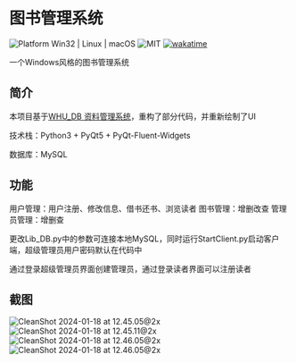 # 图书管理系统
<img src="https://img.shields.io/badge/Platform-Win32%20|%20Linux%20|%20macOS-blue?color=#4ec820" alt="Platform Win32 | Linux | macOS"> <img src="https://img.shields.io/badge/License-MIT-blue?color=#4ec820" alt="MIT"> [![wakatime](https://wakatime.com/badge/github/wjy2311077/library-management-system-pyqt.svg)](https://wakatime.com/badge/github/wjy2311077/library-management-system-pyqt)

一个Windows风格的图书管理系统



## 简介

本项目基于[WHU_DB 资料管理系统](https://github.com/JOETtheIV/WHU_DB)，重构了部分代码，并重新绘制了UI

技术栈：Python3 + PyQt5 + PyQt-Fluent-Widgets

数据库：MySQL



## 功能

  用户管理：用户注册、修改信息、借书还书、浏览读者
  图书管理：增删改查
  管理员管理：增删查

 更改Lib_DB.py中的参数可连接本地MySQL，同时运行StartClient.py启动客户端，超级管理员用户密码默认在代码中

 通过登录超级管理员界面创建管理员，通过登录读者界面可以注册读者



## 截图

![CleanShot 2024-01-18 at 12.45.05@2x](https://gitee.com/BetaCat_HA/library-management-system-pyqt/raw/main/README.assets/CleanShot%202024-01-18%20at%2012.45.05@2x.png)
![CleanShot 2024-01-18 at 12.45.11@2x](https://gitee.com/BetaCat_HA/library-management-system-pyqt/raw/main/README.assets/CleanShot%202024-01-18%20at%2012.45.11@2x.png)
![CleanShot 2024-01-18 at 12.46.05@2x](https://gitee.com/BetaCat_HA/library-management-system-pyqt/raw/main/README.assets/CleanShot%202024-01-18%20at%2012.46.05@2x.png)
![CleanShot 2024-01-18 at 12.46.05@2x](https://gitee.com/BetaCat_HA/library-management-system-pyqt/raw/main/README.assets/CleanShot%202024-01-18%20at%2012.50.06@2x.png)

